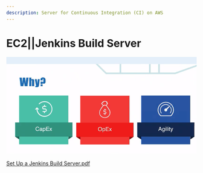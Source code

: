 ```yaml
---
description: Server for Continuous Integration (CI) on AWS
---
```


# EC2\|\|Jenkins Build Server

![](../../../.gitbook/assets/image%20%2853%29.png)

[Set Up a Jenkins Build Server.pdf](https://d1.awsstatic.com/Projects/P5505030/aws-project_Jenkins-build-server.pdf)

